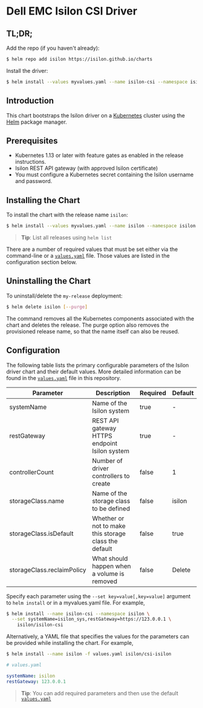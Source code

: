 # Dell EMC Isilon CSI Driver
## TL;DR;

Add the repo (if you haven't already):
```bash
$ helm repo add isilon https://isilon.github.io/charts
```

Install the driver:
```bash
$ helm install --values myvalues.yaml --name isilon-csi --namespace isilon ./csi-isilon
```

## Introduction

This chart bootstraps the Isilon driver on a [Kubernetes](http://kubernetes.io) cluster using the [Helm](https://helm.sh) package manager.

## Prerequisites

- Kubernetes 1.13 or later with feature gates as enabled in the release instructions.
- Isilon REST API gateway (with approved Isilon certificate)
- You must configure a Kubernetes secret containing the Isilon username and password.

## Installing the Chart

To install the chart with the release name `isilon`:

```bash
$ helm install --values myvalues.yaml --name isilon --namespace isilon ./csi-isilon
```
> **Tip**: List all releases using `helm list`

There are a number of required values that must be set either via the command-line or a [`values.yaml`](values.yaml) file. Those values are listed in the configuration section below.

## Uninstalling the Chart

To uninstall/delete the `my-release` deployment:

```bash
$ helm delete isilon [--purge]
```

The command removes all the Kubernetes components associated with the chart and deletes the release. The purge option also removes the provisioned release name, so that the name itself can also be reused.

## Configuration

The following table lists the primary configurable parameters of the Isilon driver chart and their default values. More detailed information can be found in the [`values.yaml`](values.yaml) file in this repository.

| Parameter | Description | Required | Default |
| --------- | ----------- | -------- |-------- |
| systemName | Name of the Isilon system   | true | - |
| restGateway | REST API gateway HTTPS endpoint Isilon system | true | - |
| controllerCount | Number of driver controllers to create | false | 1 |
| storageClass.name | Name of the storage class to be defined | false | isilon |
| storageClass.isDefault | Whether or not to make this storage class the default | false | true |
| storageClass.reclaimPolicy | What should happen when a volume is removed | false | Delete |

Specify each parameter using the `--set key=value[,key=value]` argument to `helm install` or in a myvalues.yaml file. For example,

```bash
$ helm install --name isilon-csi --namespace isilon \
  --set systemName=isilon_sys,restGateway=https://123.0.0.1 \
    isilon/isilon-csi
```
Alternatively, a YAML file that specifies the values for the parameters can be provided while installing the chart. For example,

```bash
$ helm install --name isilon -f values.yaml isilon/csi-isilon
```

```yaml
# values.yaml

systemName: isilon
restGateway: 123.0.0.1
```

> **Tip**: You can add required parameters and then use the default [`values.yaml`](values.yaml)
